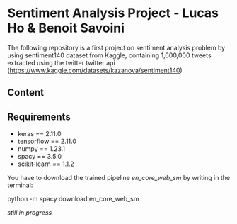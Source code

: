 # Sentiment Analysis Project - Lucas Ho & Benoit Savoini

The following repository is a first project on sentiment analysis problem by using sentiment140 dataset from Kaggle, containing 1,600,000 tweets extracted using the twitter twitter api (https://www.kaggle.com/datasets/kazanova/sentiment140)

## Content

## Requirements

- keras == 2.11.0
- tensorflow == 2.11.0
- numpy == 1.23.1
- spacy == 3.5.0
- scikit-learn == 1.1.2

You have to download the trained pipeline *en_core_web_sm* by writing in the terminal:

python -m spacy download en_core_web_sm

*still in progress*
